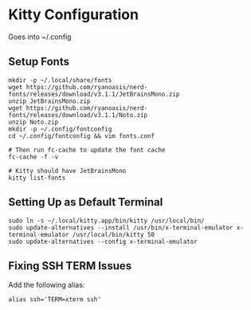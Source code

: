 # Kitty Configuration
Goes into ~/.config

## Setup Fonts

```
mkdir -p ~/.local/share/fonts
wget https://github.com/ryanoasis/nerd-fonts/releases/download/v3.1.1/JetBrainsMono.zip
unzip JetBrainsMono.zip
wget https://github.com/ryanoasis/nerd-fonts/releases/download/v3.1.1/Noto.zip
unzip Noto.zip
mkdir -p ~/.config/fontconfig
cd ~/.config/fontconfig && vim fonts.conf

# Then run fc-cache to update the font cache
fc-cache -f -v

# Kitty should have JetBrainsMono
kitty list-fonts
```

## Setting Up as Default Terminal
```
sudo ln -s ~/.local/kitty.app/bin/kitty /usr/local/bin/
sudo update-alternatives --install /usr/bin/x-terminal-emulator x-terminal-emulator /usr/local/bin/kitty 50
sudo update-alternatives --config x-terminal-emulator
```

## Fixing SSH TERM Issues
Add the following alias:
```
alias ssh='TERM=xterm ssh'
```
